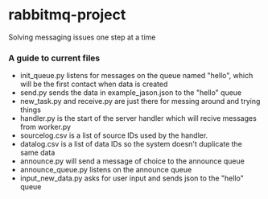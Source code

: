 # rabbitmq-project
Solving messaging issues one step at a time

### A guide to current files
- init_queue.py listens for messages on the queue named "hello", which will be the first contact when data is created
- send.py sends the data in example_jason.json to the "hello" queue
- new_task.py and receive.py are just there for messing around and trying things
- handler.py is the start of the server handler which will recive messages from worker.py
- sourcelog.csv is a list of source IDs used by the handler. 
- datalog.csv is a list of data IDs so the system doesn't duplicate the same data
- announce.py will send a message of choice to the announce queue
- announce_queue.py listens on the announce queue
- input_new_data.py asks for user input and sends json to the "hello" queue
